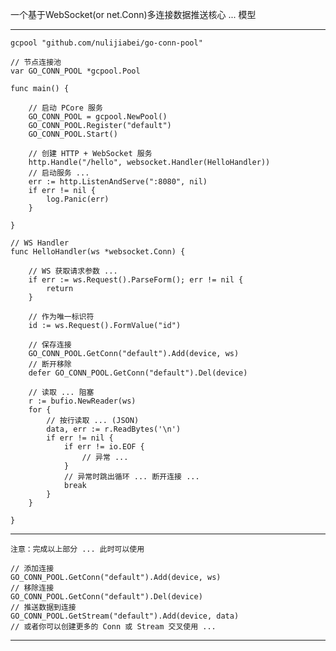 
一个基于WebSocket(or net.Conn)多连接数据推送核心 ... 模型

-------------

	gcpool "github.com/nulijiabei/go-conn-pool"

	// 节点连接池
	var GO_CONN_POOL *gcpool.Pool
	
	func main() {
		
		// 启动 PCore 服务
		GO_CONN_POOL = gcpool.NewPool()
		GO_CONN_POOL.Register("default")
		GO_CONN_POOL.Start()
		
		// 创建 HTTP + WebSocket 服务
		http.Handle("/hello", websocket.Handler(HelloHandler))
		// 启动服务 ...
		err := http.ListenAndServe(":8080", nil)
		if err != nil {
			log.Panic(err)
		}
		
	}
	
	// WS Handler
	func HelloHandler(ws *websocket.Conn) {
		
		// WS 获取请求参数 ... 
		if err := ws.Request().ParseForm(); err != nil {
			return
		}
	
		// 作为唯一标识符
		id := ws.Request().FormValue("id")
		
		// 保存连接
		GO_CONN_POOL.GetConn("default").Add(device, ws)
		// 断开移除
		defer GO_CONN_POOL.GetConn("default").Del(device)
			
		// 读取 ... 阻塞
		r := bufio.NewReader(ws)
		for {
			// 按行读取 ... (JSON)
			data, err := r.ReadBytes('\n')
			if err != nil {
				if err != io.EOF {
					// 异常 ...
				}
				// 异常时跳出循环 ... 断开连接 ...
				break
			}
		}
		
	}

---


	注意：完成以上部分 ... 此时可以使用 
	
	// 添加连接
	GO_CONN_POOL.GetConn("default").Add(device, ws)
	// 移除连接
	GO_CONN_POOL.GetConn("default").Del(device)
	// 推送数据到连接
	GO_CONN_POOL.GetStream("default").Add(device, data)
	// 或者你可以创建更多的 Conn 或 Stream 交叉使用 ...
	
---